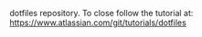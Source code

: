 dotfiles repository.
To close follow the tutorial at: https://www.atlassian.com/git/tutorials/dotfiles
